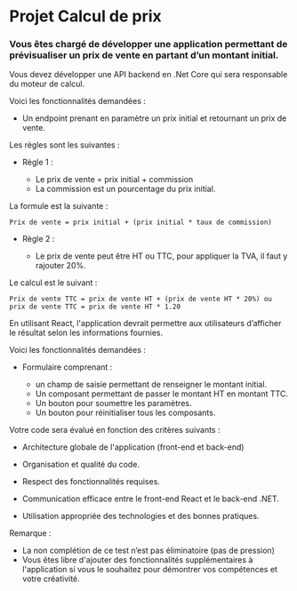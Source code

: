 <h1>Projet Calcul de prix</h1>
<h3>Vous êtes chargé de développer une application permettant de prévisualiser un prix de vente en partant d’un montant initial.</h3>


Vous devez développer une API backend en .Net Core qui sera responsable du moteur de calcul.

Voici les fonctionnalités demandées :

- Un endpoint prenant en paramètre un prix initial et retournant un prix de vente.


Les règles sont les suivantes :

- Règle 1 :

  - Le prix de vente = prix initial + commission
  - La commission est un pourcentage du prix initial.

La formule est la suivante :

    Prix de vente = prix initial + (prix initial * taux de commission)

- Règle 2 : 

  - Le prix de vente peut être HT ou TTC, pour appliquer la TVA, il faut y rajouter 20%.

Le calcul est le suivant :

    Prix de vente TTC = prix de vente HT + (prix de vente HT * 20%) ou prix de vente TTC = prix de vente HT * 1.20


En utilisant React, l'application devrait permettre aux utilisateurs d’afficher le résultat selon les informations fournies.


Voici les fonctionnalités demandées :

- Formulaire comprenant :

  - un champ de saisie permettant de renseigner le montant initial.
  - Un composant permettant de passer le montant HT en montant TTC.
  - Un bouton pour soumettre les paramètres.
  - Un bouton pour réinitialiser tous les composants.

Votre code sera évalué en fonction des critères suivants :


- Architecture globale de l'application (front-end et back-end)
- Organisation et qualité du code.
- Respect des fonctionnalités requises.
- Communication efficace entre le front-end React et le back-end .NET. 

- Utilisation appropriée des technologies et des bonnes pratiques.

Remarque :
 - La non complétion de ce test n’est pas éliminatoire (pas de pression)
 - Vous êtes libre d'ajouter des fonctionnalités supplémentaires à l'application si vous le souhaitez pour démontrer vos compétences et votre créativité.